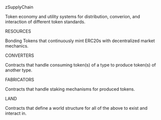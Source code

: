 zSupplyChain

Token economy and utility systems for distribution, converion, and interaction of different token standards.


RESOURCES

Bonding Tokens that continuously mint ERC20s with decentralized market mechanics.


CONVERTERS

Contracts that handle consuming token(s) of a type to produce token(s) of another type.


FABRICATORS

Contracts that handle staking mechanisms for produced tokens.


LAND

Contracts that define a world structure for all of the above to exist and interact in.